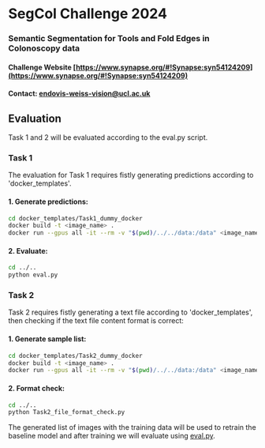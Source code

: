 # SegCol Challenge 2024
### Semantic Segmentation for Tools and Fold Edges in Colonoscopy data

#### Challenge Website [https://www.synapse.org/#!Synapse:syn54124209](https://www.synapse.org/#!Synapse:syn54124209)

#### Contact: [endovis-weiss-vision@ucl.ac.uk](endovis-weiss-vision@ucl.ac.uk)



## Evaluation
Task 1 and 2 will be evaluated according to the eval.py script. 

### Task 1

The evaluation for Task 1 requires fistly generating predictions according to 'docker_templates'. 

#### 1. Generate predictions: 

```bash
cd docker_templates/Task1_dummy_docker
docker build -t <image_name> . 
docker run --gpus all -it --rm -v "$(pwd)/../../data:/data" <image_name> /data/input /data/output
```


#### 2. Evaluate:

```bash
cd ../..
python eval.py

```
### Task 2

Task 2 requires fistly generating a text file according to 'docker_templates', then checking if the text file content format is correct:

#### 1. Generate sample list: 

```bash
cd docker_templates/Task2_dummy_docker
docker build -t <image_name> . 
docker run --gpus all -it --rm -v "$(pwd)/../../data:/data" <image_name> /data/input /data/output
```


#### 2. Format check:


```bash
cd ../..
python Task2_file_format_check.py
```

The generated list of images with the training data will be used to retrain the baseline model and after training we will evaluate using [eval.py](eval.py).